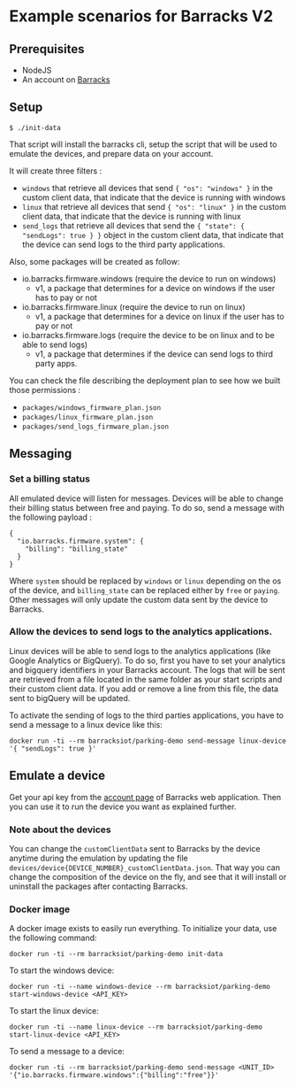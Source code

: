 # Example scenarios for Barracks V2

## Prerequisites

* NodeJS
* An account on [Barracks](https://app.barracks.io)

## Setup

```
$ ./init-data
```

That script will install the barracks cli, setup the script that will be used to emulate the devices, and prepare data on your account.

It will create three filters :

* ```windows``` that retrieve all devices that send ```{ "os": "windows" }``` in the custom client data, that indicate that the device is running with windows
* ```linux``` that retrieve all devices that send ```{ "os": "linux" }``` in the custom client data, that indicate that the device is running with linux
* ```send_logs``` that retrieve all devices that send the ```{ "state": { "sendLogs": true } }``` object in the custom client data, that indicate that the device can send logs to the third party applications.

Also, some packages will be created as follow:

* io.barracks.firmware.windows (require the device to run on windows)
  * v1, a package that determines for a device on windows if the user has to pay or not
* io.barracks.firmware.linux (require the device to run on linux)
  * v1, a package that determines for a device on linux if the user has to pay or not
* io.barracks.firmware.logs (require the device to be on linux and to be able to send logs)
  * v1, a package that determines if the device can send logs to third party apps.

You can check the file describing the deployment plan to see how we built those permissions :

* ```packages/windows_firmware_plan.json```
* ```packages/linux_firmware_plan.json```
* ```packages/send_logs_firmware_plan.json```

## Messaging

### Set a billing status 

All emulated device will listen for messages.
Devices will be able to change their billing status between free and paying. 
To do so, send a message with the following payload : 
```
{
  "io.barracks.firmware.system": {
    "billing": "billing_state" 
  }
}
```
Where ```system``` should be replaced by ```windows``` or ```linux``` depending on the os of the device, and ```billing_state``` can be replaced either by ```free``` or ```paying```.
Other messages will only update the custom data sent by the device to Barracks.

### Allow the devices to send logs to the analytics applications.

Linux devices will be able to send logs to the analytics applications (like Google Analytics or BigQuery). To do so, first you have to set your analytics and bigquery identifiers in your Barracks account.
The logs that will be sent are retrieved from a file located in the same folder as your start scripts and their custom client data. If you add or remove a line from this file, the data sent to bigQuery will be updated.

To activate the sending of logs to the third parties applications, you have to send a message to a linux device like this: 

``` 
docker run -ti --rm barracksiot/parking-demo send-message linux-device '{ "sendLogs": true }' 
```

## Emulate a device

Get your api key from the [account page](https://app.barracks.io/account) of Barracks web application.
Then you can use it to run the device you want as explained further. 

### Note about the devices
You can change the ```customClientData``` sent to Barracks by the device anytime during the emulation by updating the file ```devices/device{DEVICE_NUMBER}_customClientData.json```.
That way you can change the composition of the device on the fly, and see that it will install or uninstall the packages after contacting Barracks.


### Docker image
A docker image exists to easily run everything.
To initialize your data, use the following command:
```
docker run -ti --rm barracksiot/parking-demo init-data
```

To start the windows device:
```
docker run -ti --name windows-device --rm barracksiot/parking-demo start-windows-device <API_KEY>
```

To start the linux device:
```
docker run -ti --name linux-device --rm barracksiot/parking-demo start-linux-device <API_KEY>
```

To send a message to a device:
```
docker run -ti --rm barracksiot/parking-demo send-message <UNIT_ID> '{"io.barracks.firmware.windows":{"billing":"free"}}'
```
